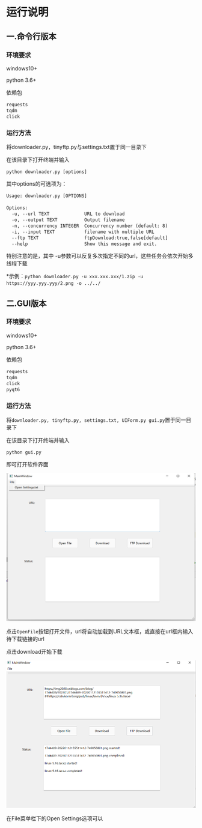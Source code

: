 # 运行说明

## 一.命令行版本

### 环境要求

windows10+    

python 3.6+

依赖包

```
requests
tqdm
click
```

### 运行方法

将downloader.py，tinyftp.py与settings.txt置于同一目录下

在该目录下打开终端并输入

```shell
python downloader.py [options]
```

其中options的可选项为：

```shell
Usage: downloader.py [OPTIONS]

Options:
  -u, --url TEXT             URL to download
  -o, --output TEXT          Output filename
  -n, --concurrency INTEGER  Concurrency number (default: 8)
  -i, --input TEXT           filename with multiple URL
  --ftp TEXT                 ftpDownload:true,false[default]
  --help                     Show this message and exit.
```

特别注意的是，其中 -u参数可以反复多次指定不同的url，这些任务会依次开始多线程下载

*示例：`python downloader.py -u xxx.xxx.xxx/1.zip -u https://yyy.yyy.yyy/2.png -o ../../`

## 二.GUI版本

### 环境要求

windows10+    

python 3.6+

依赖包

```
requests
tqdm
click
pyqt6
```

### 运行方法

将`downloader.py, tinyftp.py, settings.txt, UIForm.py gui.py`置于同一目录下

在该目录下打开终端并输入

```shell
python gui.py
```

即可打开软件界面

![image-20220211212615613](运行说明.assets/image-20220211212615613.png)

点击`OpenFile`按钮打开文件，url将自动加载到URL文本框，或直接在url框内输入待下载链接的url

点击download开始下载

![image-20220211212704020](运行说明.assets/image-20220211212704020.png)



在File菜单栏下的Open Settings选项可以